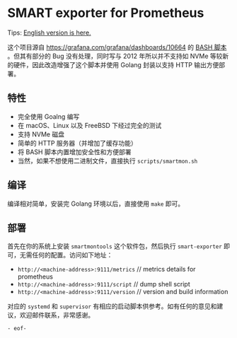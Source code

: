 # SMART exporter for Prometheus

Tips: [English version is here.](README_EN.md)

这个项目源自  https://grafana.com/grafana/dashboards/10664   的 [BASH 脚本](https://github.com/janw/node-exporter-textfile-collector-scripts/blob/master/smartmon.sh) 。但其有部分的 Bug 没有处理，同时写与 2012 年所以并不支持如 NVMe 等较新的硬件，因此改造增强了这个脚本并使用 Golang 封装以支持 HTTP 输出方便部署。

## 特性

* 完全使用 Goalng 编写
* 在 macOS、Linux 以及 FreeBSD 下经过完全的测试
* 支持 NVMe 磁盘
* 简单的 HTTP 服务器（并增加了缓存功能）
* 将 BASH 脚本内置增加安全性和方便部署
* 当然，如果不想使用二进制文件，直接执行 `scripts/smartmon.sh`

## 编译

编译相对简单，安装完 Golang 环境以后，直接使用 `make` 即可。

## 部署


首先在你的系统上安装  `smartmontools`  这个软件包，然后执行 `smart-exporter` 即可，无需任何的配置。访问如下地址：

* `http://<machine-address>:9111/metrics` // metrics details for prometheus
* `http://<machine-address>:9111/script` // dump shell script
* `http://<machine-address>:9111/version` // version and build information

对应的 `systemd` 和 `supervisor` 有相应的启动脚本供参考。如有任何的意见和建议，欢迎邮件联系，非常感谢。

`- eof-`
